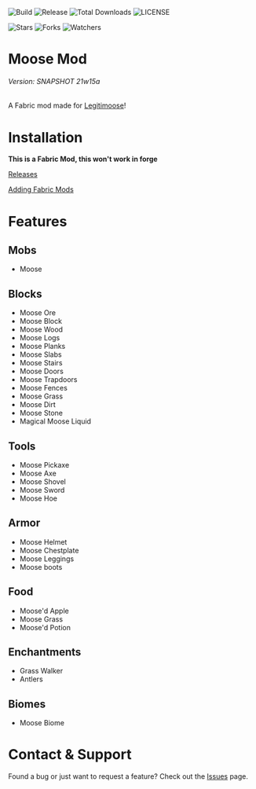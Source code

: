 ![Build](https://img.shields.io/github/workflow/status/ChezCoder/moose-mod-fabric/Java%20CI%20with%20Gradle)
![Release](https://img.shields.io/github/v/release/ChezCoder/moose-mod-fabric?color=yellow&include_prereleases)
![Total Downloads](https://img.shields.io/github/downloads/chezcoder/moose-mod-fabric/total)
![LICENSE](https://img.shields.io/github/license/ChezCoder/moose-mod-fabric)

![Stars](https://img.shields.io/github/stars/ChezCoder/moose-mod-fabric?label=Stars&style=social)
![Forks](https://img.shields.io/github/forks/ChezCoder/moose-mod-fabric?style=social)
![Watchers](https://img.shields.io/github/watchers/ChezCoder/moose-mod-fabric?style=social)

# Moose Mod
###### Version: SNAPSHOT 21w15a
A Fabric mod made for [Legitimoose](https://www.youtube.com/c/Legitimoose)!

# Installation
**This is a Fabric Mod, this won't work in forge**

[Releases](https://github.com/ChezCoder/moose-mod-fabric/releases)

[Adding Fabric Mods](https://fabricmc.net/wiki/tutorial:adding_mods)

# Features
## Mobs
- Moose

## Blocks
- Moose Ore
- Moose Block
- Moose Wood
- Moose Logs
- Moose Planks
- Moose Slabs
- Moose Stairs
- Moose Doors
- Moose Trapdoors
- Moose Fences
- Moose Grass
- Moose Dirt
- Moose Stone
- Magical Moose Liquid

## Tools
- Moose Pickaxe
- Moose Axe
- Moose Shovel
- Moose Sword
- Moose Hoe

## Armor
- Moose Helmet
- Moose Chestplate
- Moose Leggings
- Moose boots

## Food
- Moose'd Apple
- Moose Grass
- Moose'd Potion

## Enchantments
- Grass Walker
- Antlers

## Biomes
- Moose Biome

# Contact & Support
Found a bug or just want to request a feature? Check out the [Issues](https://github.com/ChezCoder/moose-mod-fabric/issues) page.
